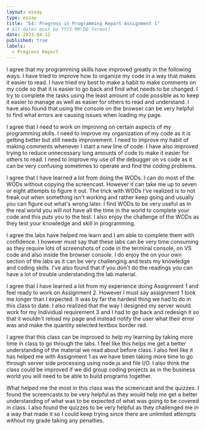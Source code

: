 ```yaml
---
layout: essay
type: essay
title: "E4: Progress in Programming Report Assignment 1"
# All dates must be YYYY-MM-DD format!
date: 2023-04-12
published: true
labels:
  - Progress Report
---
```


I agree that my programming skills have improved greatly in the following ways. I have tried to improve how to organize my code in a way that makes it easier to read. I have tried my best to make a habit to make comments on my code so that it is easier to go back and find what needs to be changed. I try to complete the tasks using the least amount of code possible as to keep it easier to manage as well as easier for others to read and understand. I have also found that using the console on the browser can be very helpful to find what errors are causing issues when loading my page. 


I agree that I need to work on improving on certain aspects of my programming skills. I need to improve my organization of my code as it is getting better but still needs improvement. I need to improve my habit of making comments whenever I start a new line of code. I have also improved trying to reduce unnecessary long amounts of code to make it easier for others to read. I need to improve my use of the debugger on vs code as it can be very confusing sometimes to operate and find the coding problems. 


I agree that I have learned a lot from doing the WODs. I can do most of the WODs without copying the screencast. However it can take me up to seven or eight attempts to figure it out. The trick with WODs I've realized is to not freak out when something isn't working and rather keep going and usually you can figure out what's wrong later. I find WODs to be very useful as in the real world you will not have all the time in the world to complete your code and this puts you to the test. I also enjoy the challenge of the WODs as they test your knowledge and skill in programming. 


I agree the labs have helped me learn and I am able to complete them with confidence. I however must say that these labs can be very time consuming as they require lots of screenshots of code in the terminal console, on VS code and also inside the browser console. I do enjoy the on your own section of the labs as it can be very challenging and tests my knowledge and coding skills. I've also found that if you don't do the readings you can have a lot of trouble understanding the lab material. 


I agree that I have learned a lot from my experience doing Assignment 1 and feel ready to work on Assignment 2. However I must say assignment 1 took me longer than I expected. It was by far the hardest thing we had to do in this class to date. I also realized that the way I designed my server would work for my Individual requirement 3 and I had to go back and redesign it so that it wouldn't reload my page and instead notify the user what their error was and make the quantity selected textbox border red. 


I agree that this class can be improved to help my learning by taking more time in class to go through the labs. I feel like this helps me get a better understanding of the material we read about before class. I also feel like it has helped me with Assignment 1 as we have been taking more time to go through server side processing using node.js and file I/O. I also think the class could be improved if we did group coding projects as in the business world you will need to be able to build programs together. 


What helped me the most in this class was the screencast and the quizzes. I found the screencasts to be very helpful as they would help me get a better understanding of what was to be expected of what was going to be covered in class. I also found the quizzes to be very helpful as they challenged me in a way that made it so I could keep trying since there are unlimited attempts without my grade taking any penalties.
